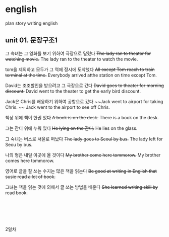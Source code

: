# english
plan story writing english


## unit 01. 문장구조1

그 숙녀는 그 영화를 보기 위하여 극장으로 달렸다
~~The lady ran to theater for watching movie.~~
The lady ran to the theater to watch the movie.

tom을 제외하고 모두가 그 역에 정시에 도착했다
~~All except Tom reach to train terminal at the time.~~
Everybody arrived atthe station on time except Tom.

David는 조조할인을 받으려고 그 극장으로 갔다
~~David goes to theater for morning discount.~~
David went to the theater to get the early bird discount.

Jack은 Chris를 배웅하기 위하여 공항으로 갔다
~~Jack went to airport for taking Chris. ~~
Jack went to the airport to see off Chris.

책상 위에 책이 한권 있다
~~A book is on the desk.~~
There is a book on the desk.

그는 잔디 위에 누워 있다
~~He lying on the 잔디.~~
He lies on the glass.

그 숙녀는 버스로 서울로 떠났다
~~The lady goes to Seoul by bus.~~
The lady left for Seou by bus.

나의 형은 내일 이곳에 올 것이다
~~My brother come here tommorow.~~
My brother comes here tommorow.

영어로 글을 잘 쓰는 수지는 많은 책을 읽는다 
~~Be good at writing in English that susie read a lot of book.~~

그녀는 책을 읽는 것에 의해서 글 쓰는 방법을 배운다
~~She learned writing skill by read book.~~

<br></br>
--------
2일차



 